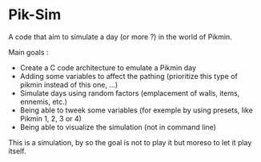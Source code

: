 # Pik-Sim

A code that aim to simulate a day (or more ?) in the world of Pikmin.

Main goals :
- Create a C code architecture to emulate a Pikmin day
- Adding some variables to affect the pathing (prioritize this type of pikmin instead of this one, ...)
- Simulate days using random factors (emplacement of walls, items, ennemis, etc.)
- Being able to tweek some variables (for exemple by using presets, like Pikmin 1, 2, 3 or 4)
- Being able to visualize the simulation (not in command line)

This is a simulation, by so the goal is not to play it but moreso to let it play itself.
